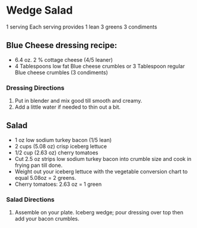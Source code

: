 # Wedge Salad
1 serving
Each serving provides
1 lean
3 greens
3 condiments

## Blue Cheese dressing recipe:
* 6.4 oz. 2 % cottage cheese (4/5 leaner)
* 4 Tablespoons low fat Blue cheese crumbles or 3 Tablespoon regular Blue cheese crumbles (3 condiments)

### Dressing Directions 
1. Put in blender and mix good till smooth and creamy.
2. Add a little water if needed to thin out a bit.

## Salad
* 1 oz low sodium turkey bacon (1/5 lean)
* 2 cups (5.08 oz) crisp iceberg lettuce
* 1/2 cup (2.63 oz) cherry tomatoes
* Cut 2.5 oz strips low sodium turkey bacon into crumble size and cook in frying pan till done.
* Weight out your iceberg lettuce with the vegetable conversion chart to equal 5.08oz = 2 greens.
* Cherry tomatoes: 2.63 oz = 1 green

### Salad Directions
1. Assemble on your plate. Iceberg wedge; pour dressing over top then add your bacon crumbles.

